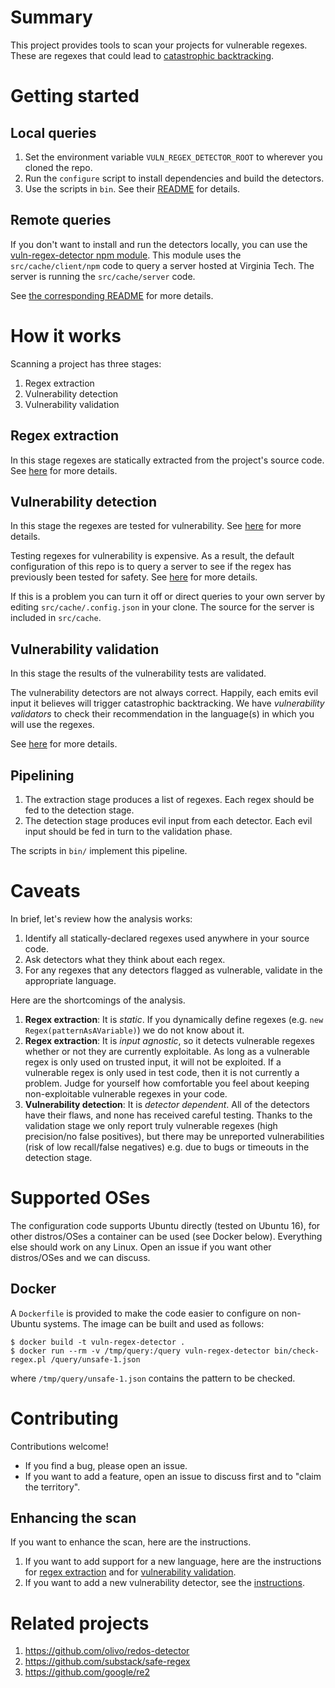 # Summary

This project provides tools to scan your projects for vulnerable regexes.
These are regexes that could lead to [catastrophic backtracking](https://www.regular-expressions.info/catastrophic.html).

# Getting started

## Local queries

1. Set the environment variable `VULN_REGEX_DETECTOR_ROOT` to wherever you cloned the repo.
2. Run the `configure` script to install dependencies and build the detectors.
3. Use the scripts in `bin`. See their [README](https://github.com/davisjam/vuln-regex-detector/blob/master/bin/README.md) for details.

## Remote queries

If you don't want to install and run the detectors locally, you can use the [vuln-regex-detector npm module](https://www.npmjs.com/package/vuln-regex-detector).
This module uses the `src/cache/client/npm` code to query a server hosted at Virginia Tech. The server is running the `src/cache/server` code.

See [the corresponding README](https://github.com/davisjam/vuln-regex-detector/tree/master/src/cache) for more details.

# How it works

Scanning a project has three stages:

1. Regex extraction
2. Vulnerability detection
3. Vulnerability validation

## Regex extraction

In this stage regexes are statically extracted from the project's source code.
See [here](https://github.com/davisjam/vuln-regex-detector/blob/master/src/extract/README.md) for more details.

## Vulnerability detection

In this stage the regexes are tested for vulnerability.
See [here](https://github.com/davisjam/vuln-regex-detector/blob/master/src/detect/README.md) for more details.

Testing regexes for vulnerability is expensive.
As a result, the default configuration of this repo is to query a server to see if the regex has previously been tested for safety.
See [here](https://github.com/davisjam/vuln-regex-detector/blob/master/src/cache/README.md) for more details.

If this is a problem you can turn it off or direct queries to your own server by editing `src/cache/.config.json` in your clone.
The source for the server is included in `src/cache`.

## Vulnerability validation

In this stage the results of the vulnerability tests are validated.

The vulnerability detectors are not always correct.
Happily, each emits evil input it believes will trigger catastrophic backtracking.
We have *vulnerability validators* to check their recommendation in the language(s) in which you will use the regexes.

See [here](https://github.com/davisjam/vuln-regex-detector/blob/master/src/validate/README.md) for more details.

## Pipelining

1. The extraction stage produces a list of regexes. Each regex should be fed to the detection stage.
2. The detection stage produces evil input from each detector. Each evil input should be fed in turn to the validation phase.

The scripts in `bin/` implement this pipeline.

# Caveats

In brief, let's review how the analysis works:

1. Identify all statically-declared regexes used anywhere in your source code.
2. Ask detectors what they think about each regex.
3. For any regexes that any detectors flagged as vulnerable, validate in the appropriate language.

Here are the shortcomings of the analysis.

1. **Regex extraction**: It is *static*. If you dynamically define regexes (e.g. `new Regex(patternAsAVariable)`) we do not know about it.
2. **Regex extraction**: It is *input agnostic*, so it detects vulnerable regexes whether or not they are currently exploitable. As long as a vulnerable regex is only used on trusted input, it will not be exploited. If a vulnerable regex is only used in test code, then it is not currently a problem. Judge for yourself how comfortable you feel about keeping non-exploitable vulnerable regexes in your code.
3. **Vulnerability detection**: It is *detector dependent*. All of the detectors have their flaws, and none has received careful testing. Thanks to the validation stage we only report truly vulnerable regexes (high precision/no false positives), but there may be unreported vulnerabilities (risk of low recall/false negatives) e.g. due to bugs or timeouts in the detection stage.

# Supported OSes

The configuration code supports Ubuntu directly (tested on Ubuntu 16), for other distros/OSes a container can be used (see Docker below).
Everything else should work on any Linux.
Open an issue if you want other distros/OSes and we can discuss.

## Docker

A `Dockerfile` is provided to make the code easier to configure on non-Ubuntu systems. The image can be built and used as follows:

```shell
$ docker build -t vuln-regex-detector .
$ docker run --rm -v /tmp/query:/query vuln-regex-detector bin/check-regex.pl /query/unsafe-1.json
```

where `/tmp/query/unsafe-1.json` contains the pattern to be checked.

# Contributing

Contributions welcome!
- If you find a bug, please open an issue.
- If you want to add a feature, open an issue to discuss first and to "claim the territory".

## Enhancing the scan

If you want to enhance the scan, here are the instructions.

1. If you want to add support for a new language, here are the instructions for [regex extraction](https://github.com/davisjam/vuln-regex-detector/blob/master/src/extract/README.md#how-do-i-add-a-new-extractor) and for [vulnerability validation](https://github.com/davisjam/vuln-regex-detector/blob/master/src/validate/README.md#how-do-i-add-a-new-validator).
2. If you want to add a new vulnerability detector, see the [instructions](https://github.com/davisjam/vuln-regex-detector/blob/master/src/detect/README.md#how-do-i-add-a-new-detector).

# Related projects

1. https://github.com/olivo/redos-detector
2. https://github.com/substack/safe-regex
3. https://github.com/google/re2
